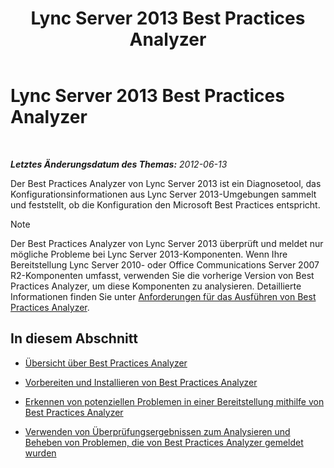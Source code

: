 ﻿---
title: Lync Server 2013 Best Practices Analyzer
TOCTitle: Lync Server 2013 Best Practices Analyzer
ms:assetid: 3124be9d-ad21-4a70-9c21-d2fc1adb3386
ms:mtpsurl: https://technet.microsoft.com/de-de/library/Gg558584(v=OCS.15)
ms:contentKeyID: 49293588
ms.date: 05/19/2016
mtps_version: v=OCS.15
ms.translationtype: HT
---

# Lync Server 2013 Best Practices Analyzer

 

_**Letztes Änderungsdatum des Themas:** 2012-06-13_

Der Best Practices Analyzer von Lync Server 2013 ist ein Diagnosetool, das Konfigurationsinformationen aus Lync Server 2013-Umgebungen sammelt und feststellt, ob die Konfiguration den Microsoft Best Practices entspricht.


> [!NOTE]
> Der Best Practices Analyzer von Lync Server 2013 überprüft und meldet nur mögliche Probleme bei Lync Server 2013-Komponenten. Wenn Ihre Bereitstellung Lync Server 2010- oder Office Communications Server 2007 R2-Komponenten umfasst, verwenden Sie die vorherige Version von Best Practices Analyzer, um diese Komponenten zu analysieren. Detaillierte Informationen finden Sie unter <A href="lync-server-2013-requirements-for-running-best-practices-analyzer.md">Anforderungen für das Ausführen von Best Practices Analyzer</A>.



## In diesem Abschnitt

  - [Übersicht über Best Practices Analyzer](lync-server-2013-overview-of-best-practices-analyzer.md)

  - [Vorbereiten und Installieren von Best Practices Analyzer](lync-server-2013-preparing-for-and-installing-best-practices-analyzer.md)

  - [Erkennen von potenziellen Problemen in einer Bereitstellung mithilfe von Best Practices Analyzer](lync-server-2013-using-best-practices-analyzer-to-identify-potential-issues-in-your-deployment.md)

  - [Verwenden von Überprüfungsergebnissen zum Analysieren und Beheben von Problemen, die von Best Practices Analyzer gemeldet wurden](lync-server-2013-using-scan-results-to-analyze-and-resolve-issues-reported-by-best-practices-analyzer.md)

